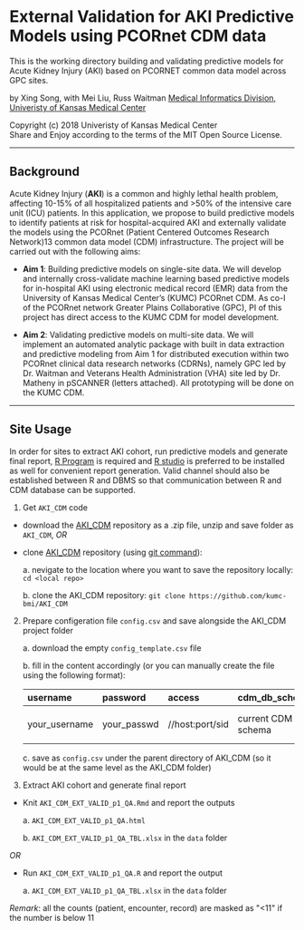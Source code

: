 External Validation for AKI Predictive Models using PCORnet CDM data
=====================================================================

This is the working directory building and validating predictive models for Acute Kidney Injury (AKI) based on PCORNET common data model across GPC sites.

by Xing Song, with Mei Liu, Russ Waitman
[Medical Informatics Division, Univeristy of Kansas Medical Center][MI]

[MI]: http://informatics.kumc.edu/

Copyright (c) 2018 Univeristy of Kansas Medical Center  
Share and Enjoy according to the terms of the MIT Open Source License.

***

## Background

Acute Kidney Injury (**AKI**) is a common and highly lethal health problem, affecting 10-15% of all hospitalized patients and >50% of the intensive care unit (ICU) patients. In this application, we propose to build predictive models to identify patients at risk for hospital-acquired AKI and externally validate the models using the PCORnet (Patient Centered Outcomes Research Network)13 common data model (CDM) infrastructure. The project will be carried out with the following aims:

* **Aim 1**: Building predictive models on single-site data. We will develop and internally cross-validate machine learning based predictive models for in-hospital AKI using electronic medical record (EMR) data from the University of Kansas Medical Center’s (KUMC) PCORnet CDM. As co-I of the PCORnet network Greater Plains Collaborative (GPC), PI of this project has direct access to the KUMC CDM for model development.
 
* **Aim 2**: Validating predictive models on multi-site data. We will implement an automated analytic package with built in data extraction and predictive modeling from Aim 1 for distributed execution within two PCORnet clinical data research networks (CDRNs), namely GPC led by Dr. Waitman and Veterans Health Administration (VHA) site led by Dr. Matheny in pSCANNER (letters attached). All prototyping will be done on the KUMC CDM.

***

## Site Usage
In order for sites to extract AKI cohort, run predictive models and generate final report, [R Program] is required and [R studio] is preferred to be installed as well for convenient report generation. Valid channel should also be established between R and DBMS so that communication between R and CDM database can be supported. 

[R Program]: https://www.r-project.org/
[R studio]: https://www.rstudio.com/

1. Get `AKI_CDM` code
  - download the [AKI_CDM] repository as a .zip file, unzip and save folder as `AKI_CDM`, *OR*
  - clone [AKI_CDM] repository (using [git command]): 
  
    a. nevigate to the location where you want to save the repository locally: `cd <local repo>` 
    
    b. clone the AKI_CDM repository: `git clone https://github.com/kumc-bmi/AKI_CDM` 


2. Prepare configeration file `config.csv` and save alongside the AKI_CDM project folder

    a. download the empty `config_template.csv` file
    
    b. fill in the content accordingly (or you can manually create the file using the following format):
    
    |username     |password    |access         |cdm_db_schema     |cdm_db_server         |oracle_temp_schema                            |
    |:------------|:-----------|:--------------|:-----------------|:---------------------|:---------------------------------------------|
    |your_username|your_passwd |//host:port/sid|current CDM schema|sid where CDM is saved|schema where intermediate tables will be saved|
    
    c. save as `config.csv` under the parent directory of AKI_CDM (so it would be at the same level as the AKI_CDM folder)

[AKI_CDM]: https://github.com/kumc-bmi/AKI_CDM
[git command]: https://git-scm.com/book/en/v2/Git-Basics-Getting-a-Git-Repository



3. Extract AKI cohort and generate final report
  - Knit `AKI_CDM_EXT_VALID_p1_QA.Rmd` and report the outputs 
  
    a. `AKI_CDM_EXT_VALID_p1_QA.html` 
    
    b. `AKI_CDM_EXT_VALID_p1_QA_TBL.xlsx` in the `data` folder 
    
  *OR*
  - Run `AKI_CDM_EXT_VALID_p1_QA.R` and report the output 
  
    a. `AKI_CDM_EXT_VALID_p1_QA_TBL.xlsx` in the `data` folder 


*Remark*: all the counts (patient, encounter, record) are masked as "<11" if the number is below 11

